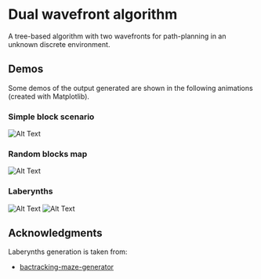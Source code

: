 # Dual wavefront algorithm

A tree-based algorithm with two wavefronts for path-planning in an unknown discrete environment.

## Demos
Some demos of the output generated are shown in the following animations (created with Matplotlib).
### Simple block scenario
![Alt Text](https://github.com/miquel-espinosa/dual-wavefront/blob/master/videos/gifs/random.gif?raw=true)
### Random blocks map
![Alt Text](https://github.com/miquel-espinosa/dual-wavefront/blob/master/videos/gifs/simple.gif?raw=true) 
### Laberynths
![Alt Text](https://github.com/miquel-espinosa/dual-wavefront/blob/master/videos/gifs/laberinto2.gif?raw=true)
![Alt Text](https://github.com/miquel-espinosa/dual-wavefront/blob/master/videos/gifs/laberinto1.gif?raw=true)

## Acknowledgments
Laberynths generation is taken from:
* [bactracking-maze-generator](https://github.com/jbarciv/Backtracking-Maze-Generator)

<!---
## Description

An in-depth paragraph about your project and overview of use.

## Getting Started

### Dependencies

* Describe any prerequisites, libraries, OS version, etc., needed before installing program.
* ex. Windows 10

### Installing

* How/where to download your program
* Any modifications needed to be made to files/folders

### Executing program

* How to run the program
* Step-by-step bullets
```
code blocks for commands
```

## Help

Any advise for common problems or issues.
```
command to run if program contains helper info
```

## Authors

Contributors names and contact info

ex. Dominique Pizzie  
ex. [@DomPizzie](https://twitter.com/dompizzie)

## Version History

* 0.2
    * Various bug fixes and optimizations
    * See [commit change]() or See [release history]()
* 0.1
    * Initial Release

## License

This project is licensed under the [NAME HERE] License - see the LICENSE.md file for details

## Acknowledgments

Inspiration, code snippets, etc.
* [awesome-readme](https://github.com/matiassingers/awesome-readme)
* [PurpleBooth](https://gist.github.com/PurpleBooth/109311bb0361f32d87a2)
* [dbader](https://github.com/dbader/readme-template)
* [zenorocha](https://gist.github.com/zenorocha/4526327)
* [fvcproductions](https://gist.github.com/fvcproductions/1bfc2d4aecb01a834b46)
--->
